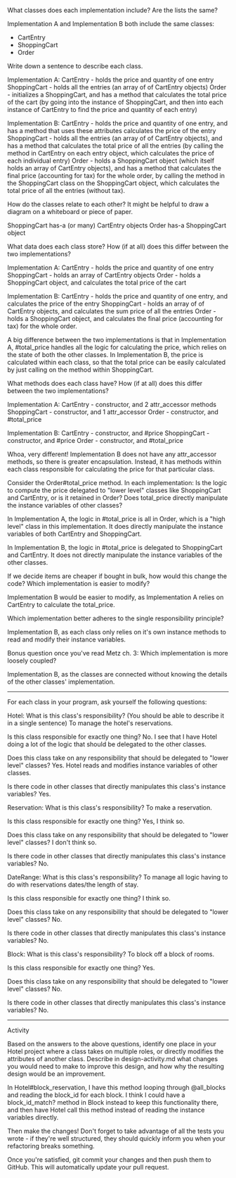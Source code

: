 What classes does each implementation include? Are the lists the same?

Implementation A and Implementation B both include the same classes:
- CartEntry
- ShoppingCart
- Order


Write down a sentence to describe each class.

Implementation A:
CartEntry - holds the price and quantity of one entry
ShoppingCart - holds all the entries (an array of of CartEntry objects)
Order - initializes a ShoppingCart, and has a method that calculates the total price of the cart (by going into the instance of ShoppingCart, and then into each instance of CartEntry to find the price and quantity of each entry)

Implementation B:
CartEntry - holds the price and quantity of one entry, and has a method that uses these attributes calculates the price of the entry
ShoppingCart -  holds all the entries (an array of of CartEntry objects), and has a method that calculates the total price of all the entries (by calling the method in CartEntry on each entry object, which calculates the price of each individual entry)
Order - holds a ShoppingCart object (which itself holds an array of CartEntry objects), and has a method that calculates the final price (accounting for tax) for the whole order, by calling the method in the ShoppingCart class on the ShoppingCart object, which calculates the total price of all the entries (without tax).


How do the classes relate to each other? It might be helpful to draw a diagram on a whiteboard or piece of paper.

ShoppingCart has-a (or many) CartEntry objects
Order has-a ShoppingCart object


What data does each class store? How (if at all) does this differ between the two implementations?

Implementation A:
CartEntry - holds the price and quantity of one entry
ShoppingCart - holds an array of CartEntry objects
Order - holds a ShoppingCart object, and calculates the total price of the cart

Implementation B:
CartEntry - holds the price and quantity of one entry, and calculates the price of the entry
ShoppingCart -  holds an array of of CartEntry objects, and calculates the sum price of all the entries
Order - holds a ShoppingCart object, and calculates the final price (accounting for tax) for the whole order.

A big difference between the two implementations is that in Implementation A, #total_price handles all the logic for calculating the price, which relies on the state of both the other classes. In Implementation B, the price is calculated within each class, so that the total price can be easily calculated by just calling on the method within ShoppingCart.


What methods does each class have? How (if at all) does this differ between the two implementations?

Implementation A:
CartEntry - constructor, and 2 attr_accessor methods
ShoppingCart - constructor, and 1 attr_accessor
Order - constructor, and #total_price

Implementation B:
CartEntry - constructor, and #price
ShoppingCart -  constructor, and #price
Order - constructor, and #total_price

Whoa, very different! Implementation B does not have any attr_accessor methods, so there is greater encapsulation. Instead, it has methods within each class responsible for calculating the price for that particular class.


Consider the Order#total_price method. In each implementation:
Is the logic to compute the price delegated to "lower level" classes like ShoppingCart and CartEntry, or is it retained in Order? Does total_price directly manipulate the instance variables of other classes?

In Implementation A, the logic in #total_price is all in Order, which is a "high level" class in this implementation. It does directly manipulate the instance variables of both CartEntry and ShoppingCart.

In Implementation B, the logic in #total_price is delegated to ShoppingCart and CartEntry. It does not directly manipulate the instance variables of the other classes.


If we decide items are cheaper if bought in bulk, how would this change the code? Which implementation is easier to modify?

Implementation B would be easier to modify, as Implementation A relies on CartEntry to calculate the total_price.


Which implementation better adheres to the single responsibility principle?

Implementation B, as each class only relies on it's own instance methods to read and modify their instance variables.


Bonus question once you've read Metz ch. 3: Which implementation is more loosely coupled?

Implementation B, as the classes are connected without knowing the details of the other classes' implementation.

---

For each class in your program, ask yourself the following questions:

Hotel:
What is this class's responsibility? (You should be able to describe it in a single sentence)
To manage the hotel's reservations.

Is this class responsible for exactly one thing?
No. I see that I have Hotel doing a lot of the logic that should be delegated to the other classes.

Does this class take on any responsibility that should be delegated to "lower level" classes?
Yes. Hotel reads and modifies instance variables of other classes.

Is there code in other classes that directly manipulates this class's instance variables?
Yes.

Reservation:
What is this class's responsibility?
To make a reservation.

Is this class responsible for exactly one thing?
Yes, I think so.

Does this class take on any responsibility that should be delegated to "lower level" classes?
I don't think so.

Is there code in other classes that directly manipulates this class's instance variables?
No.

DateRange:
What is this class's responsibility?
To manage all logic having to do with reservations dates/the length of stay.

Is this class responsible for exactly one thing?
I think so.

Does this class take on any responsibility that should be delegated to "lower level" classes?
No.

Is there code in other classes that directly manipulates this class's instance variables?
No.

Block:
What is this class's responsibility?
To block off a block of rooms.

Is this class responsible for exactly one thing?
Yes.

Does this class take on any responsibility that should be delegated to "lower level" classes?
No.

Is there code in other classes that directly manipulates this class's instance variables?
No.

---
Activity

Based on the answers to the above questions, identify one place in your Hotel project where a class takes on multiple roles, or directly modifies the attributes of another class. Describe in design-activity.md what changes you would need to make to improve this design, and how why the resulting design would be an improvement.

In Hotel#block_reservation, I have this method looping through @all_blocks and reading the block_id for each block. I think I could have a block_id_match? method in Block instead to keep this functionality there, and then have Hotel call this method instead of reading the instance variables directly.


Then make the changes! Don't forget to take advantage of all the tests you wrote - if they're well structured, they should quickly inform you when your refactoring breaks something.

Once you're satisfied, git commit your changes and then push them to GitHub. This will automatically update your pull request.
